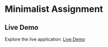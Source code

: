 # Minimalist Assignment


## Live Demo

Explore the live application: [ Live Demo](https://minimalist-assignment-iaiuwbzfj.vercel.app/)
 

